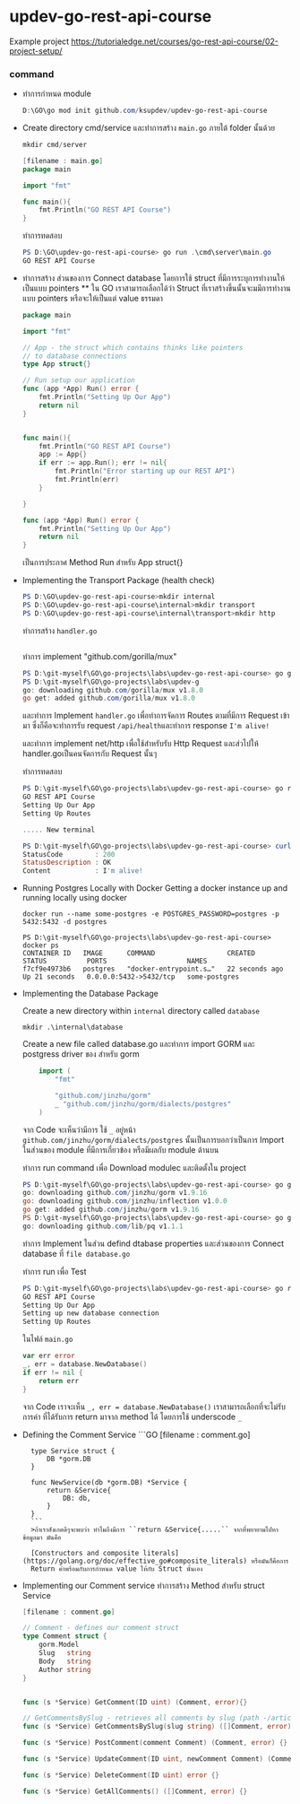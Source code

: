 # updev-go-rest-api-course
Example project https://tutorialedge.net/courses/go-rest-api-course/02-project-setup/

### command
 - ทำการกำหนด module
    ```powershell
    D:\GO\go mod init github.com/ksupdev/updev-go-rest-api-course
    ```

 - Create directory cmd/service และทำการสร้าง ``main.go`` ภายใต้ folder นั้นด้วย
    ```powershell
    mkdir cmd/server
    ```
    ```GO
    [filename : main.go]
    package main

    import "fmt"

    func main(){
        fmt.Println("GO REST API Course")
    }
    ```
    ทำการทดสอบ 

    ``` powershell
    PS D:\GO\updev-go-rest-api-course> go run .\cmd\server\main.go
    GO REST API Course
    ```

- ทำการสร้าง ส่วนของการ Connect database โดยการใช้ struct ที่มีการระบุการทำงานให้เป็นแบบ pointers ** ใน GO เราสามารถเลือกได้ว่า Struct ที่เราสร้างขึ้นนั้นจะมมีการทำงานแบบ pointers หรือจะให้เป็นแต่ value ธรรมดา
    ```GO
    package main

    import "fmt"

    // App - the struct which contains thinks like pointers
    // to database connections
    type App struct{}

    // Run setup our application
    func (app *App) Run() error {
        fmt.Println("Setting Up Our App")
        return nil
    }


    func main(){
        fmt.Println("GO REST API Course")
        app := App{}
        if err := app.Run(); err != nil{
            fmt.Println("Error starting up our REST API")
            fmt.Println(err)
        }

    }
    ```
    
    ```GO
    func (app *App) Run() error {
        fmt.Println("Setting Up Our App")
        return nil
    }
    ```
    เป็นการประกาศ Method Run สำหรับ App struct{}

- Implementing the Transport Package (health check)
    ```powershell
    PS D:\GO\updev-go-rest-api-course>mkdir internal
    PS D:\GO\updev-go-rest-api-course\internal>mkdir transport
    PS D:\GO\updev-go-rest-api-course\internal\transport>mkdir http
    ```
    ทำการสร้าง ``handler.go``

    ```GO

    ```

    ทำการ implement "github.com/gorilla/mux"

    ```powershell
    PS D:\git-myself\GO\go-projects\labs\updev-go-rest-api-course> go get github.com/gorilla/mux                                                                               
    PS D:\git-myself\GO\go-projects\labs\updev-g
    go: downloading github.com/gorilla/mux v1.8.0
    go get: added github.com/gorilla/mux v1.8.0

    ```
    และทำการ Implement ``handler.go`` เพื่อทำการจัดการ Routes ตามที่มีการ Request เข้ามา ซึ่งก็คือจะทำการรับ request ``/api/health``และทำการ response ``I'm alive!``


    และทำการ implement net/http เพื่อใช้สำหรับรับ Http Request และส่วไปให้ handler.goเป็นคนจัดการกับ Request นั้นๆ

    ทำการทดสอบ

    ```powershell
    PS D:\git-myself\GO\go-projects\labs\updev-go-rest-api-course> go run .\cmd\server\main.go
    GO REST API Course
    Setting Up Our App
    Setting Up Routes
    
    ..... New terminal

    PS D:\git-myself\GO\go-projects\labs\updev-go-rest-api-course> curl http://localhost:8080/api/health
    StatusCode        : 200
    StatusDescription : OK
    Content           : I'm alive!
    ```

- Running Postgres Locally with Docker
    Getting a docker instance up and running locally using docker
    ```docker
    docker run --name some-postgres -e POSTGRES_PASSWORD=postgres -p 5432:5432 -d postgres

    PS D:\git-myself\GO\go-projects\labs\updev-go-rest-api-course> docker ps
    CONTAINER ID   IMAGE      COMMAND                  CREATED          STATUS          PORTS                    NAMES
    f7cf9e4973b6   postgres   "docker-entrypoint.s…"   22 seconds ago   Up 21 seconds   0.0.0.0:5432->5432/tcp   some-postgres

    ```
- Implementing the Database Package
    
    Create a new directory within `internal` directory called ``database``
    ```
    mkdir .\internal\database 
    ```

    Create a new file called database.go และทำการ import GORM และ postgress driver ของ สำหรับ gorm
    ```GO
        import (
            "fmt"

            "github.com/jinzhu/gorm"
            _ "github.com/jinzhu/gorm/dialects/postgres"
        )
    ```
    จาก Code จะเห็นว่ามีการ ใช้ ``_`` อยู่หน้า ``github.com/jinzhu/gorm/dialects/postgres`` นั้นเป็นการบอกว่าเป็นการ Import ในส่วนของ module ที่มีการเกี่ยวข้อง หรือมีผลกับ module ด้านบน

    ทำการ run command เพื่อ Download modulec และติดตั้งใน project

    ```powershell
    PS D:\git-myself\GO\go-projects\labs\updev-go-rest-api-course> go get github.com/jinzhu/gorm
    go: downloading github.com/jinzhu/gorm v1.9.16
    go: downloading github.com/jinzhu/inflection v1.0.0
    go get: added github.com/jinzhu/gorm v1.9.16
    PS D:\git-myself\GO\go-projects\labs\updev-go-rest-api-course> go get github.com/jinzhu/gorm/dialects/postgres
    go: downloading github.com/lib/pq v1.1.1
    ```

    ทำการ Implement ในส่วน defind dtabase properties และส่วนของการ Connect database ที่ ``file database.go``


    ทำการ run เพื่อ Test 
    ``` powershell
    PS D:\git-myself\GO\go-projects\labs\updev-go-rest-api-course> go run .\cmd\server\main.go
    GO REST API Course
    Setting Up Our App
    Setting up new database connection
    Setting Up Routes

    ```

    ในไฟล์ ``main.go``
    ```GO
	var err error
	_, err = database.NewDatabase()
	if err != nil {
		return err
	}
    ```
    จาก Code เราจะเห็น ``_, err = database.NewDatabase()`` เราสามารถเลือกที่จะไม่รับการค่า ที่ได้รับการ return มาจาก method ได้ โดยการใช้ underscode ``_``

- Defining the Comment Service
        ```GO
        [filename : comment.go]

        type Service struct {
            DB *gorm.DB
        }

        func NewService(db *gorm.DB) *Service {
            return &Service{
                DB: db,
            }
        }
        ```
        >ถ้าเราสังเกตดีๆจะพบว่า ทำไมถึงมีการ ``return &Service{.....`` จากที่พยายามไปหาข้อมูลมา มันคือ 
        
        [Constructors and composite literals](https://golang.org/doc/effective_go#composite_literals) หรือมันก็คือการ
        Return ค่าพร้อมกับการกำหนด value ให้กับ Struct นั้นเอง

- Implementing our Comment service
    ทำการสร้าง Method สำหรับ struct Service
    ```GO
    [filename : comment.go]

    // Comment - defines our comment struct
    type Comment struct {
        gorm.Model
        Slug   string
        Body   string
        Author string
    }
    

    func (s *Service) GetComment(ID uint) (Comment, error){}

    // GetCommentsBySlug - retrieves all comments by slug (path -/article/name/)
    func (s *Service) GetCommentsBySlug(slug string) ([]Comment, error) {}

    func (s *Service) PostComment(comment Comment) (Comment, error) {}

    func (s *Service) UpdateComment(ID uint, newComment Comment) (Comment, error) {}

    func (s *Service) DeleteComment(ID uint) error {}

    func (s *Service) GetAllComments() ([]Comment, error) {}
    ```


 
 
